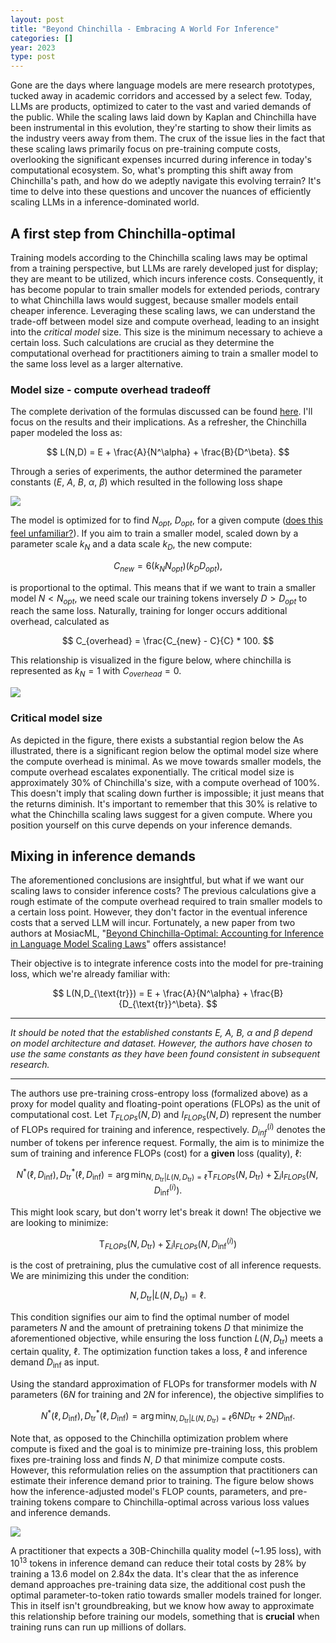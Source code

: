 ```yaml
---
layout: post
title: "Beyond Chinchilla - Embracing A World For Inference"
categories: []
year: 2023
type: post
---
```


Gone are the days where language models are mere research prototypes, tucked away in academic corridors and accessed by a select few. Today, LLMs are products, optimized to cater to the vast and varied demands of the public. While the scaling laws laid down by Kaplan and Chinchilla have been instrumental in this evolution, they're starting to show their limits as the industry veers away from them. The crux of the issue lies in the fact that these scaling laws primarily focus on pre-training compute costs, overlooking the significant expenses incurred during inference in today's computational ecosystem. So, what's prompting this shift away from Chinchilla's path, and how do we adeptly navigate this evolving terrain? It's time to delve into these questions and uncover the nuances of efficiently scaling LLMs in a inference-dominated world.

## A first step from Chinchilla-optimal
Training models according to the Chinchilla scaling laws may be optimal from a training perspective, but LLMs are rarely developed just for display; they are meant to be utilized, which incurs inference costs. Consequently, it has become popular to train smaller models for extended periods, contrary to what Chinchilla laws would suggest, because smaller models entail cheaper inference. Leveraging these scaling laws, we can understand the trade-off between model size and compute overhead, leading to an insight into the *critical model* size. This size is the minimum necessary to achieve a certain loss. Such calculations are crucial as they determine the computational overhead for practitioners aiming to train a smaller model to the same loss level as a larger alternative.

### Model size - compute overhead tradeoff
The complete derivation of the formulas discussed can be found [here](https://www.harmdevries.com/post/model-size-vs-compute-overhead/). I'll focus on the results and their implications. As a refresher, the Chinchilla paper modeled the loss as:

$$
L(N,D) = E + \frac{A}{N^\alpha} + \frac{B}{D^\beta}. 
$$

Through a series of experiments, the author determined the parameter constants ($E$, $A$, $B$, $\alpha$, $\beta$) which resulted in the following loss shape

![](/images/losschinchilla.png)

The model is optimized for to find $N_{opt}$, $D_{opt}$, for a given compute ([does this feel unfamiliar?](https://en.wikipedia.org/wiki/Neural_scaling_law#Chinchilla_scaling_(Hoffmann,_et_al,_2022))). If you aim to train a smaller model, scaled down by a parameter scale $k_N$ and a data scale $k_D$, the new compute:

$$
C_{new} = 6(k_NN_{opt})(k_DD_{opt}),
$$

is proportional to the optimal. This means that if we want to train a smaller model $N < N_{opt}$, we need scale our training tokens inversely $D > D_{opt}$ to reach the same loss. Naturally, training for longer occurs additional overhead, calculated as

$$ 
C_{overhead} = \frac{C_{new} - C}{C} * 100.
$$

This relationship is visualized in the figure below, where chinchilla is represented as $k_N = 1$ with $C_{overhead} = 0$.

![](/images/computeoverhead.png)

### Critical model size
As depicted in the figure, there exists a substantial region below the As illustrated, there is a significant region below the optimal model size where the compute overhead is minimal. As we move towards smaller models, the compute overhead escalates exponentially. The critical model size is approximately 30% of Chinchilla's size, with a compute overhead of 100%. This doesn't imply that scaling down further is impossible; it just means that the returns diminish. It's important to remember that this 30% is relative to what the Chinchilla scaling laws suggest for a given compute. Where you position yourself on this curve depends on your inference demands. 

## Mixing in inference demands
The aforementioned conclusions are insightful, but what if we want our scaling laws to consider inference costs? The previous calculations give a rough estimate of the compute overhead required to train smaller models to a certain loss point. However, they don't factor in the eventual inference costs that a served LLM will incur. Fortunately, a new paper from two authors at MosiacML, "[Beyond Chinchilla-Optimal: Accounting for Inference in Language Model Scaling Laws](https://arxiv.org/abs/2401.00448)" offers assistance!

Their objective is to integrate inference costs into the model for pre-training loss, which we're already familiar with:

$$
L(N,D_{\text{tr}}) = E + \frac{A}{N^\alpha} + \frac{B}{D_{\text{tr}}^\beta}. 
$$

---

*It should be noted that the established constants  $E$, $A$, $B$, $\alpha$ and $\beta$ depend on model architecture and dataset. However, the authors have chosen to use the same constants as they have been found consistent in subsequent research.*

---

The authors use pre-training cross-entropy loss (formalized above) as a proxy for model quality and floating-point operations (FLOPs) as the unit of computational cost. Let $T_{FLOPs}(N,D)$ and $I_{FLOPs}(N,D)$ represent the number of FLOPs required for training and inference, respectively. $D_{inf}^{(i)}$ denotes the number of tokens per inference request. Formally, the aim is to minimize the sum of training and inference FLOPs (cost) for a **given** loss (quality), $\ell$:

$$
N^*(\ell,D_{\text{inf}}), D_{\text{tr}}^*(\ell, D_{\text{inf}}) = \arg\min_{N, D_{\text{tr}} | L(N, D_{\text{tr}}) = \ell} \text{T}_{FLOPs} (N, D_{\text{tr}}) + \sum _i \text{I}_{FLOPs} (N, D_{\text{inf}}^{(i)}).
$$

This might look scary, but don't worry let's break it down! The objective we are looking to minimize:

$$
\text{T}_{FLOPs} (N, D_{\text{tr}}) + \sum _i \text{I}_{FLOPs} (N, D_{\text{inf}}^{(i)})
$$

is the cost of pretraining, plus the cumulative cost of all inference requests. We are minimizing this under the condition:

$$
{N, D_{\text{tr}} | L(N, D_{\text{tr}}) = \ell}.
$$

This condition signifies our aim to find the optimal number of model parameters $N$ and the amount of pretraining tokens $D$ that minimize the aforementioned objective, while ensuring the loss function $L(N,D_{\text{tr}})$ meets a certain quality, $\ell$. The optimization function takes a loss, $\ell$ and inference demand $D_{\text{inf}}$ as input. 

Using the standard approximation of FLOPs for transformer models with $N$ parameters ($6N$ for training and $2N$ for inference), the objective simplifies to

$$
N^*(\ell,D_{\text{inf}}), D_{\text{tr}}^*(\ell, D_{\text{inf}}) = \arg\min_{N, D_{\text{tr}} | L(N, D_{\text{tr}}) = \ell} 6ND_{\text{tr}} + 2ND_{\text{inf}}.
$$

Note that, as opposed to the Chinchilla optimization problem where compute is fixed and the goal is to minimize pre-training loss, this problem fixes pre-training loss and finds $N$, $D$ that minimize compute costs. However, this reformulation relies on the assumption that practitioners can estimate their inference demand prior to training. The figure below shows how the inference-adjusted model's FLOP counts, parameters, and pre-training tokens compare to Chinchilla-optimal across various loss values and inference demands.

![](/images/inferenceoptimal.png)

A practitioner that expects a 30B-Chinchilla quality model (~1.95 loss), with $10^{13}$ tokens in inference demand can reduce their total costs by 28% by training a 13.6 model on 2.84x the data. It's clear that the as inference demand approaches pre-training data size, the additional cost push the optimal parameter-to-token ratio towards smaller models trained for longer. This in itself isn't groundbreaking, but we know how away to approximate this relationship before training our models, something that is **crucial** when training runs can run up millions of dollars.